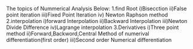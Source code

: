 The topics of Nummerical Analysis Below:
1.find Root
  i)Bisecction
  ii)False point iteration
  iii)Fixed Point Iteration
  iv) Newton Raphson method
2.interpolation
  i)forward Interpolation
  ii)Backward Interpolation
  iii)Newton Divide Difference
  iv)Lagrange interpolation
3.Derivatives
  i)Three point method
  ii)Forward,Backword,Central Method of numerival differentiation(first order)
  iii)Second order Numerical differentiation

